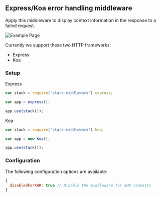 ## Express/Koa error handling middleware

Apply this middleware to display context information in the response to a failed 
request.

![Example Page](https://raw.githubusercontent.com/matthisk/stack-middleware/master/assets/example.png)

Currently we support these two HTTP frameworks:

* Express
* Koa

### Setup

Express

```javascript
var stack = require('stack-middleware').express;

var app = express();

app.use(stack());
```

Koa

```javascript
var stack = require('stack-middleware').koa;

var app = new Koa();

app.use(stack());
```

### Configuration

The following configuration options are available:

```javascript
{
  disabledForXHR: true // Disable the middleware for XHR requests
}
```
